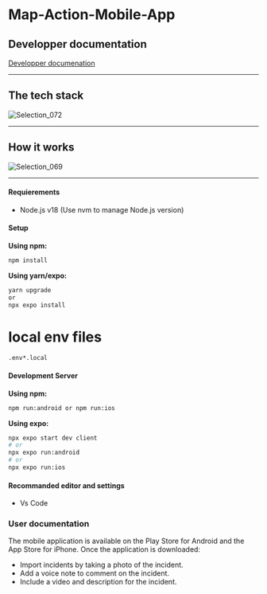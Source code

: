 # Map-Action-Mobile-App



## Developper documentation

[Developper documenation](https://223mapaction.github.io/Map-Action-Mobile-App/)

---
## The tech stack

![Selection_072](https://github.com/223MapAction/Map-Action-Mobile-App/assets/64170643/7c9ecee1-e40f-4549-9877-444187df5e69)

---

## How it works

![Selection_069](https://github.com/223MapAction/Map-Action-Mobile-App/assets/64170643/d532162c-1800-4e63-9855-e389fe5d0fed)

---

#### Requierements

- Node.js v18 (Use nvm to manage Node.js version)

#### Setup
**Using npm:**
```bash
npm install 
```
**Using yarn/expo:**
``` bash
yarn upgrade 
or
npx expo install
```
# local env files
`.env*.local `

#### Development Server

**Using npm:**
```bash
npm run:android or npm run:ios
```

**Using expo:**
```bash
npx expo start dev client
# or
npx expo run:android
# or
npx expo run:ios
```

#### Recommanded editor and settings
- Vs Code 


### User documentation

The mobile application is available on the Play Store for Android and the App Store for iPhone.
Once the application is downloaded:

- Import incidents by taking a photo of the incident.
- Add a voice note to comment on the incident.
- Include a video and description for the incident.




